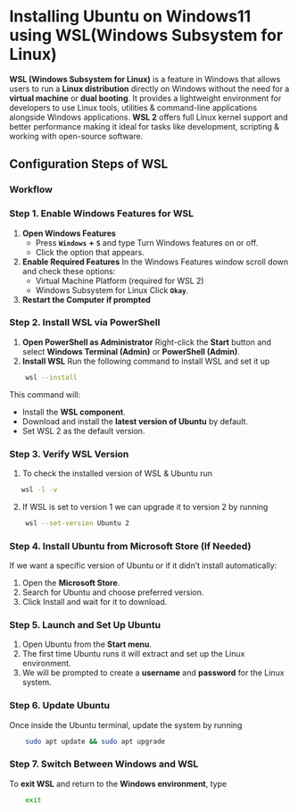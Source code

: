# Installing Ubuntu on Windows11 using WSL(Windows Subsystem for Linux)

**WSL (Windows Subsystem for Linux)** is a feature in Windows that allows users to run a **Linux distribution** directly on Windows without the need for a **virtual machine** or **dual booting**. It provides a lightweight environment for developers to use Linux tools, utilities & command-line applications alongside Windows applications. **WSL 2** offers full Linux kernel support and better performance making it ideal for tasks like development, scripting & working with open-source software.

## Configuration Steps of WSL 
### Workflow

### Step 1. Enable Windows Features for WSL
1. **Open Windows Features**
    - Press **`Windows`** **+** **`S`** and type Turn Windows features on or off.
    - Click the option that appears.
2. **Enable Required Features**
In the Windows Features window scroll down and check these options:
   - Virtual Machine Platform (required for WSL 2)
   - Windows Subsystem for Linux
Click **`Okay`**.
3. **Restart the Computer if prompted**
### Step 2. Install WSL via PowerShell
1. **Open PowerShell as Administrator**
Right-click the **Start** button and select **Windows Terminal (Admin)** or **PowerShell (Admin)**.
2. **Install WSL**
Run the following command to install WSL and set it up
```bash
    wsl --install
```
This command will:
 - Install the **WSL component**.
 - Download and install the **latest version of Ubuntu** by default.
 - Set WSL 2 as the default version.

 ### Step 3. Verify WSL Version
 1. To check the installed version of WSL & Ubuntu run
 ```bash
    wsl -l -v
```
2. If WSL is set to version 1 we can upgrade it to version 2 by running
```bash
    wsl --set-version Ubuntu 2
```
### Step 4. Install Ubuntu from Microsoft Store (If Needed)
If we want a specific version of Ubuntu or if it didn’t install automatically:
 1. Open the **Microsoft Store**.
 2. Search for Ubuntu and choose preferred version.
 3. Click Install and wait for it to download.

### Step 5. Launch and Set Up Ubuntu
 1. Open Ubuntu from the **Start menu**.
 2. The first time Ubuntu runs it will extract and set up the Linux environment.
 3. We will be prompted to create a **username** and **password** for the Linux system.

### Step 6. Update Ubuntu
Once inside the Ubuntu terminal, update the system by running
```bash
    sudo apt update && sudo apt upgrade
```
### Step 7. Switch Between Windows and WSL
To **exit WSL** and return to the **Windows environment**, type
```bash
    exit
```